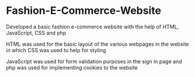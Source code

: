 # Fashion-E-Commerce-Website
Developed a basic fashion e-commerce website with the help of HTML, JavaScript, CSS and php

HTML was used for the basic layout of the various webpages in the website in which CSS was used to help for styling

JavaScript was used for form validation purposes in the sign in page and php was used for implementing cookies to the website
